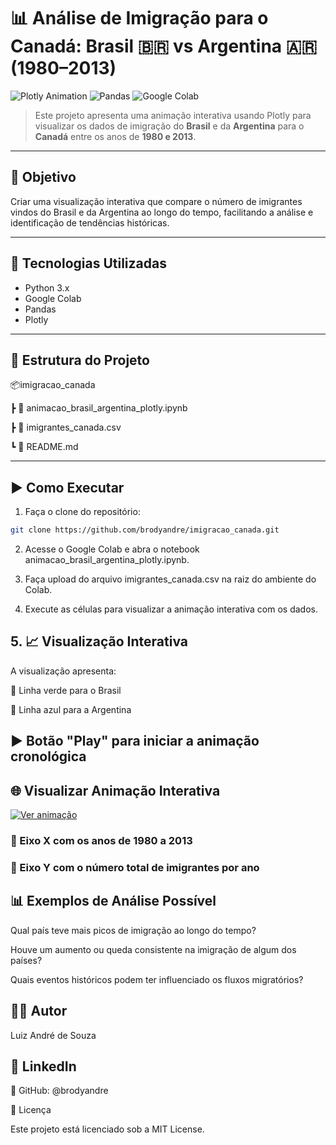 # 📊 Análise de Imigração para o Canadá: Brasil 🇧🇷 vs Argentina 🇦🇷 (1980–2013)

![Plotly Animation](https://img.shields.io/badge/Plotly-Graph-3CAAE0?style=flat-square&logo=plotly&logoColor=white)
![Pandas](https://img.shields.io/badge/Pandas-Dataframe-%23150458?style=flat-square&logo=pandas)
![Google Colab](https://img.shields.io/badge/Google%20Colab-Compatible-F9AB00?style=flat-square&logo=googlecolab&logoColor=white)

> Este projeto apresenta uma animação interativa usando Plotly para visualizar os dados de imigração do **Brasil** e da **Argentina** para o **Canadá** entre os anos de **1980 e 2013**.

---

## 📌 Objetivo

Criar uma visualização interativa que compare o número de imigrantes vindos do Brasil e da Argentina ao longo do tempo, facilitando a análise e identificação de tendências históricas.

---

## 🧰 Tecnologias Utilizadas

- Python 3.x
- Google Colab
- Pandas
- Plotly

---

## 📁 Estrutura do Projeto

📦imigracao_canada

┣ 📄 animacao_brasil_argentina_plotly.ipynb

┣ 📄 imigrantes_canada.csv

┗ 📄 README.md


---

## ▶️ Como Executar

1. Faça o clone do repositório:

```bash
git clone https://github.com/brodyandre/imigracao_canada.git
```

2. Acesse o Google Colab e abra o notebook animacao_brasil_argentina_plotly.ipynb.

3. Faça upload do arquivo imigrantes_canada.csv na raiz do ambiente do Colab.

4. Execute as células para visualizar a animação interativa com os dados.

## 5. 📈 Visualização Interativa

A visualização apresenta:

📍 Linha verde para o Brasil

📍 Linha azul para a Argentina

## ▶️ Botão "Play" para iniciar a animação cronológica

## 🌐 Visualizar Animação Interativa

[![Ver animação](https://img.shields.io/badge/Visualizar-Animação-green?style=for-the-badge&logo=plotly)](https://brodyandre.github.io/animacao_brasil_argentina_plotly/imigracao_brasil_argentina.html)




### 📅 Eixo X com os anos de 1980 a 2013

### 👥 Eixo Y com o número total de imigrantes por ano

## 📊 Exemplos de Análise Possível

Qual país teve mais picos de imigração ao longo do tempo?

Houve um aumento ou queda consistente na imigração de algum dos países?

Quais eventos históricos podem ter influenciado os fluxos migratórios?

## 👨‍💻 Autor

Luiz André de Souza

## 📧 LinkedIn

🐙 GitHub: @brodyandre

📃 Licença

Este projeto está licenciado sob a MIT License.


